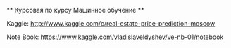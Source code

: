 ** Курсовая по курсу  Машинное обучение **

Kaggle:
http://www.kaggle.com/c/real-estate-price-prediction-moscow

Note Book:
https://www.kaggle.com/vladislaveldyshev/ve-nb-01/notebook



